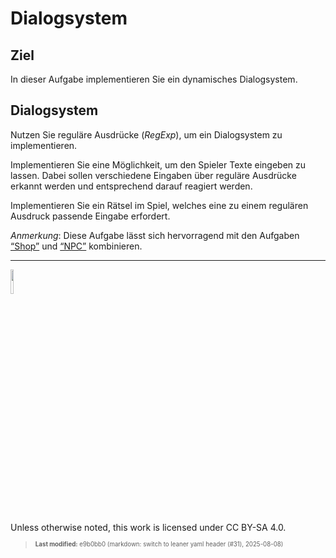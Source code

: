 # Dialogsystem

## Ziel

In dieser Aufgabe implementieren Sie ein dynamisches Dialogsystem.

## Dialogsystem

Nutzen Sie reguläre Ausdrücke (*RegExp*), um ein Dialogsystem zu
implementieren.

Implementieren Sie eine Möglichkeit, um den Spieler Texte eingeben zu
lassen. Dabei sollen verschiedene Eingaben über reguläre Ausdrücke
erkannt werden und entsprechend darauf reagiert werden.

Implementieren Sie ein Rätsel im Spiel, welches eine zu einem regulären
Ausdruck passende Eingabe erfordert.

*Anmerkung*: Diese Aufgabe lässt sich hervorragend mit den Aufgaben
[“Shop”](taskloot-shop.md) und [“NPC”](taskloot-npc.md) kombinieren.

------------------------------------------------------------------------

<img src="https://licensebuttons.net/l/by-sa/4.0/88x31.png" width="10%">

Unless otherwise noted, this work is licensed under CC BY-SA 4.0.

<blockquote><p><sup><sub><strong>Last modified:</strong> e9b0bb0 (markdown: switch to leaner yaml header (#31), 2025-08-08)<br></sub></sup></p></blockquote>
